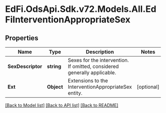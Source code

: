 # EdFi.OdsApi.Sdk.v72.Models.All.EdFiInterventionAppropriateSex

## Properties

Name | Type | Description | Notes
------------ | ------------- | ------------- | -------------
**SexDescriptor** | **string** | Sexes for the intervention. If omitted, considered generally applicable. | 
**Ext** | **Object** | Extensions to the InterventionAppropriateSex entity. | [optional] 

[[Back to Model list]](../README.md#documentation-for-models) [[Back to API list]](../README.md#documentation-for-api-endpoints) [[Back to README]](../README.md)

